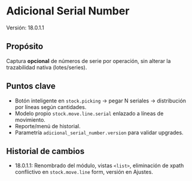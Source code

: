 Adicional Serial Number
======================

Versión: 18.0.1.1

Propósito
---------
Captura **opcional** de números de serie por operación, sin alterar la trazabilidad nativa (lotes/series).

Puntos clave
------------
- Botón inteligente en `stock.picking` → pegar N seriales → distribución por líneas según cantidades.
- Modelo propio `stock.move.line.serial` enlazado a líneas de movimiento.
- Reporte/menú de historial.
- Parametría `adicional_serial_number.version` para validar upgrades.

Historial de cambios
--------------------
- 18.0.1.1: Renombrado del módulo, vistas `<list>`, eliminación de xpath conflictivo en `stock.move.line` form, versión en Ajustes.
